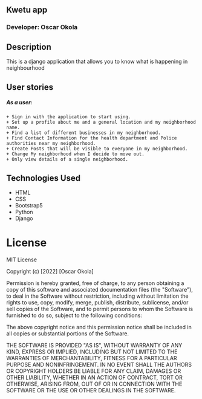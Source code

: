 ## Kwetu app

### Developer: Oscar Okola

## Description
This is a django application  that allows you to know what is happening in neighbourhood



## User stories
  ##### As a user:
        
    + Sign in with the application to start using.
    + Set up a profile about me and a general location and my neighborhood name.
    + Find a list of different businesses in my neighborhood.
    + Find Contact Information for the health department and Police authorities near my neighborhood.
    + Create Posts that will be visible to everyone in my neighborhood.
    + Change My neighborhood when I decide to move out.
    + Only view details of a single neighborhood.


## Technologies Used
* HTML
* CSS
* Bootstrap5
* Python
* Django




# License
 MIT License


Copyright (c) [2022] [Oscar Okola]

Permission is hereby granted, free of charge, to any person obtaining a copy
of this software and associated documentation files (the "Software"), to deal
in the Software without restriction, including without limitation the rights
to use, copy, modify, merge, publish, distribute, sublicense, and/or sell
copies of the Software, and to permit persons to whom the Software is
furnished to do so, subject to the following conditions:

The above copyright notice and this permission notice shall be included in all
copies or substantial portions of the Software.

THE SOFTWARE IS PROVIDED "AS IS", WITHOUT WARRANTY OF ANY KIND, EXPRESS OR
IMPLIED, INCLUDING BUT NOT LIMITED TO THE WARRANTIES OF MERCHANTABILITY,
FITNESS FOR A PARTICULAR PURPOSE AND NONINFRINGEMENT. IN NO EVENT SHALL THE
AUTHORS OR COPYRIGHT HOLDERS BE LIABLE FOR ANY CLAIM, DAMAGES OR OTHER
LIABILITY, WHETHER IN AN ACTION OF CONTRACT, TORT OR OTHERWISE, ARISING FROM,
OUT OF OR IN CONNECTION WITH THE SOFTWARE OR THE USE OR OTHER DEALINGS IN THE
SOFTWARE.



